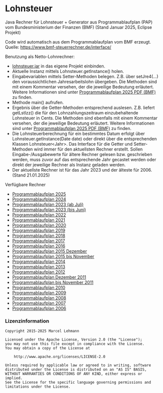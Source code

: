 Lohnsteuer
==========

Java Rechner für Lohnsteuer + Generator aus Programmablaufplan (PAP) vom Bundesministerium der Finanzen (BMF)
(Stand Januar 2025, Eclipse Projekt)

Code wird automatisch aus dem Programmablaufplan vom BMF erzeugt.<br>
Quelle: <a target="_blank" href="https://www.bmf-steuerrechner.de/interface/programmablauf.xhtml">https:/&#47;www.bmf-steuerrechner.de/interface/</a>

Benutzung als Netto-Lohnrechner: 

  - <a href="https://github.com/MarcelLehmann/Lohnsteuer/raw/master/LohnPapGenerator/lohnsteuer.jar">lohnsteuer.jar</a> in das eigene Projekt einbinden.
  - Aktuelle Instanz mittels Lohnsteuer.getInstance() holen.
  - Eingabevariablen mittels Setter-Methoden belegen. Z.B. über setJre4(...) den voraussichtlichen Jahresarbeitslohn übergeben. Die Methoden sind mit einem Kommentar versehen, der die jeweilige Bedeutung erläutert. Weitere Informationen sind unter <a target="_blank"  href="https://www.bundesfinanzministerium.de/Content/DE/Downloads/Steuern/Steuerarten/Lohnsteuer/Programmablaufplan/2024-11-22-PAP-2025_anlage.pdf?__blob=publicationFile&v=2">Programmablaufplan 2025 PDF (BMF)</a> zu finden.
  - Methode main() aufrufen.
  - Ergebnis über die Getter-Methoden entsprechend auslesen. Z.B. liefert getLstlzz() die für den Lohnzahlungszeitraum einzubehaltende Lohnsteuer in Cents. Die Methoden sind ebenfalls mit einem Kommentar versehen, der die jeweilige Bedeutung erläutert. Weitere Informationen sind unter <a target="_blank"  href="https://www.bundesfinanzministerium.de/Content/DE/Downloads/Steuern/Steuerarten/Lohnsteuer/Programmablaufplan/2024-11-22-PAP-2025_anlage.pdf?__blob=publicationFile&v=2">Programmablaufplan 2025 PDF (BMF)</a> zu finden.
  - Die Lohnsteuerberechnung für ein bestimmtes Datum erfolgt über Lohnsteuer.getInstance(Date date) oder direkt über die entsprechenden Klassen Lohnsteuer&lt;Jahr&gt;. Das Interface für die Getter und Setter-Methoden wird immer für den aktuellsten Rechner erstellt. Sollen Eingabe-/Ausgabewerte für ältere Rechner gelesen bzw. geschrieben werden, muss zuvor auf das entsprechende Jahr gecastet werden oder direkt der jeweilige Rechner als Instanz geladen werden. 
  - Der aktuellste Rechner ist für das Jahr 2023 und der älteste für 2006. (Stand 21.01.2025)

Verfügbare Rechner

- <a target="_blank" href="https://www.bundesfinanzministerium.de/Content/DE/Downloads/Steuern/Steuerarten/Lohnsteuer/Programmablaufplan/2024-11-22-PAP-2025_anlage.pdf?__blob=publicationFile&v=2">Programmablaufplan 2025</a>
- <a target="_blank" href="https://www.bundesfinanzministerium.de/Content/DE/Downloads/Steuern/Steuerarten/Lohnsteuer/Programmablaufplan/2024-02-23-geaenderte-PAP-2024-anwendung-ab-dem-1-april-2024-bmf-schreiben.pdf?__blob=publicationFile&v=2">Programmablaufplan 2024</a>
- <a target="_blank" href="https://www.bundesfinanzministerium.de/Content/DE/Downloads/Steuern/Steuerarten/Lohnsteuer/Programmablaufplan/2023-06-09-geaenderte-PAP-2023-anwendung-ab-dem-1-juli-2023-anlage-1.pdf?__blob=publicationFile&v=5">Programmablaufplan 2023 (ab Juli)</a> 
- <a target="_blank" href="https://www.bundesfinanzministerium.de/Content/DE/Downloads/Steuern/Steuerarten/Lohnsteuer/Programmablaufplan/2023-02-13-geaenderte-PAP-2023-anwendung-ab-dem-1-april-2023-anlage-1.pdf?__blob=publicationFile&v=2">Programmablaufplan 2023 (bis Juni)</a> 
- <a target="_blank" href="https://www.bundesfinanzministerium.de/Content/DE/Downloads/Steuern/Steuerarten/Lohnsteuer/Programmablaufplan/2022-05-20-geaenderte-PAP-2022-anwendung-ab-01-06-2022-anlage-1.pdf?__blob=publicationFile&v=2">Programmablaufplan 2022</a> 
- <a target="_blank" href="https://www.bundesfinanzministerium.de/Content/DE/Downloads/Steuern/Steuerarten/Lohnsteuer/Programmablaufplan/2020-11-09-PAP-2021-anlage-1.pdf?__blob=publicationFile&v=2">Programmablaufplan 2021</a> 
 - <a target="_blank" href="https://www.bundesfinanzministerium.de/Content/DE/Downloads/Steuern/Steuerarten/Lohnsteuer/Programmablaufplan/2019-11-11-PAP-2020-anlage-1.pdf?__blob=publicationFile&v=2">Programmablaufplan 2020</a> 
 - <a target="_blank" href="https://www.bundesfinanzministerium.de/Content/DE/Downloads/Steuern/Steuerarten/Lohnsteuer/Programmablaufplan/2018-11-12-PAP-2019-anlage-1.pdf?__blob=publicationFile&v=1">Programmablaufplan 2019</a> 
 - <a target="_blank" href="https://www.bundesfinanzministerium.de/Content/DE/Downloads/Steuern/Steuerarten/Lohnsteuer/Programmablaufplan/2017-11-23-PAP-2018-anlage-1-geaendert.pdf?__blob=publicationFile&v=1">Programmablaufplan 2018</a> 
 - <a target="_blank" href="http://www.bundesfinanzministerium.de/Content/DE/Downloads/Steuern/Steuerarten/Lohnsteuer/Programmablaufplan/2016-11-11-PAP-2017.pdf?__blob=publicationFile&v=3">Programmablaufplan 2017</a> 
 - <a target="_blank" href="http://www.bundesfinanzministerium.de/Content/DE/Downloads/Steuern/Steuerarten/Lohnsteuer/Programmablaufplan/2015-11-16-PAP-2016-anlage-1.pdf?__blob=publicationFile&v=3">Programmablaufplan 2016</a> 
 - <a target="_blank" href="http://www.bundesfinanzministerium.de/Content/DE/Downloads/Steuern/Steuerarten/Lohnsteuer/Programmablaufplan/2015-09-08-PAP-dezember-2015-anlage-1.pdf?__blob=publicationFile&v=3">Programmablaufplan 2015 Dezember</a> 
 - <a target="_blank" href="http://www.bundesfinanzministerium.de/Content/DE/Downloads/Steuern/Steuerarten/Lohnsteuer/Programmablaufplan/2014-11-26-PAP-2015-anlage-1.pdf?__blob=publicationFile&v=3">Programmablaufplan 2015 bis November</a> 
 - <a target="_blank" href="http://www.bundesfinanzministerium.de/Content/DE/Downloads/Steuern/Steuerarten/Lohnsteuer/Programmablaufplan/2013-12-03-entwuerfe-PAP-2014-anlage-1.pdf?__blob=publicationFile&v=3">Programmablaufplan 2014</a> 
 - <a target="_blank" href="http://www.bundesfinanzministerium.de/Content/DE/Downloads/Steuern/Steuerarten/Lohnsteuer/Programmablaufplan/2013-02-20-PAP-2013_geaendert.pdf?__blob=publicationFile&v=5">Programmablaufplan 2013</a> 
 - <a target="_blank" href="http://www.bundesfinanzministerium.de/Content/DE/Downloads/Steuern/Steuerarten/Lohnsteuer/Programmablaufplan/004_b_PAP_2012.pdf?__blob=publicationFile&v=3">Programmablaufplan 2012</a> 
 - <a target="_blank" href="http://www.bundesfinanzministerium.de/Content/DE/Downloads/Steuern/Steuerarten/Lohnsteuer/Programmablaufplan/003_b_PAP_Dez_2011.pdf?__blob=publicationFile&v=3">Programmablaufplan Dezember 2011</a> 
 - <a target="_blank" href="http://www.bundesfinanzministerium.de/Content/DE/Downloads/Steuern/Steuerarten/Lohnsteuer/Programmablaufplan/002_a_PAP_2011_maschinell.pdf?__blob=publicationFile&v=3">Programmablaufplan bis November 2011</a> 
 - <a target="_blank" href="http://www.bundesfinanzministerium.de/Content/DE/Downloads/Steuern/Steuerarten/Lohnsteuer/Programmablaufplan/005_c_PAP_2010_Austausch.pdf?__blob=publicationFile&v=3">Programmablaufplan 2010</a> 
 - <a target="_blank" href="http://www.bundesfinanzministerium.de/Content/DE/Downloads/Steuern/Steuerarten/Lohnsteuer/Programmablaufplan/012_PAP_2009_a.pdf?__blob=publicationFile&v=3">Programmablaufplan 2009</a> 
 - <a target="_blank" href="http://www.bundesfinanzministerium.de/Content/DE/Downloads/Steuern/Steuerarten/Lohnsteuer/Programmablaufplan/011_PAP_2008_a.pdf?__blob=publicationFile&v=3">Programmablaufplan 2008</a>
 - <a target="_blank" href="http://www.bundesfinanzministerium.de/Content/DE/Downloads/Steuern/Steuerarten/Lohnsteuer/Programmablaufplan/010_PAP_2007_a.pdf?__blob=publicationFile&v=3">Programmablaufplan 2007</a>
 - <a target="_blank" href="http://www.bundesfinanzministerium.de/Content/DE/Downloads/Steuern/Steuerarten/Lohnsteuer/Programmablaufplan/006_PAP_2006_a.pdf?__blob=publicationFile&v=3">Programmablaufplan 2006</a>

<h3>Lizenzinformation</h3>

    Copyright 2015-2025 Marcel Lehmann
    
    Licensed under the Apache License, Version 2.0 (the "License");
    you may not use this file except in compliance with the License.
    You may obtain a copy of the License at
    
        http://www.apache.org/licenses/LICENSE-2.0
    
    Unless required by applicable law or agreed to in writing, software
    distributed under the License is distributed on an "AS IS" BASIS,
    WITHOUT WARRANTIES OR CONDITIONS OF ANY KIND, either express or implied.
    See the License for the specific language governing permissions and
    limitations under the License.
